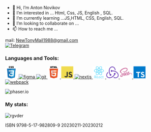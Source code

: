 - 👋 Hi, I’m Anton Novikov
- 👀 I’m interested in ... Html, Css, JS, English , SQL.
- 🌱 I’m currently learning ...JS,HTML, CSS, English, SQL.
- 💞️ I’m looking to collaborate on ...
- 📫 How to reach me ...


mail: NewTonyMail1988@gmail.com
<br>
[![Telegram](https://img.shields.io/badge/tonynew8-2CA5E0?style=for-the-badge&logo=telegram&logoColor=white)](https://t.me/tonynew8)

<!---
AntonNovikov/AntonNovikov is a ✨ special ✨ repository because its `README.md` (this file) appears on your GitHub profile.
You can click the Preview link to take a look at your changes.
--->

<h3 align="left">Languages and Tools:</h3>
<p align="left"> <a href="https://www.w3schools.com/css/" target="_blank" rel="noreferrer"> <img src="https://raw.githubusercontent.com/devicons/devicon/master/icons/css3/css3-original-wordmark.svg" alt="css3" width="40" height="40"/> </a> <a href="https://www.figma.com/" target="_blank" rel="noreferrer"> <img src="https://www.vectorlogo.zone/logos/figma/figma-icon.svg" alt="figma" width="40" height="40"/> </a> <a href="https://git-scm.com/" target="_blank" rel="noreferrer"> <img src="https://www.vectorlogo.zone/logos/git-scm/git-scm-icon.svg" alt="git" width="40" height="40"/> </a> <a href="https://www.w3.org/html/" target="_blank" rel="noreferrer"> <img src="https://raw.githubusercontent.com/devicons/devicon/master/icons/html5/html5-original-wordmark.svg" alt="html5" width="40" height="40"/> </a> <a href="https://developer.mozilla.org/en-US/docs/Web/JavaScript" target="_blank" rel="noreferrer"> <img src="https://raw.githubusercontent.com/devicons/devicon/master/icons/javascript/javascript-original.svg" alt="javascript" width="40" height="40"/> </a> <a href="https://nextjs.org/" target="_blank" rel="noreferrer"> <img src="https://cdn.worldvectorlogo.com/logos/nextjs-2.svg" alt="nextjs" width="40" height="40"/> </a> <a href="https://reactjs.org/" target="_blank" rel="noreferrer"> <img src="https://raw.githubusercontent.com/devicons/devicon/master/icons/react/react-original-wordmark.svg" alt="react" width="40" height="40"/> </a> <a href="https://redux.js.org" target="_blank" rel="noreferrer"> <img src="https://raw.githubusercontent.com/devicons/devicon/master/icons/redux/redux-original.svg" alt="redux" width="40" height="40"/> </a> <a href="https://sass-lang.com" target="_blank" rel="noreferrer"> <img src="https://raw.githubusercontent.com/devicons/devicon/master/icons/sass/sass-original.svg" alt="sass" width="40" height="40"/> </a> <a href="https://www.typescriptlang.org/" target="_blank" rel="noreferrer"> <img src="https://raw.githubusercontent.com/devicons/devicon/master/icons/typescript/typescript-original.svg" alt="typescript" width="40" height="40"/> </a> <a href="https://webpack.js.org" target="_blank" rel="noreferrer"> <img src="https://webpack.js.org/site-logo.1fcab817090e78435061.svg" alt="webpack" width="120" height="40"/> </a> </p>
<a href="http://phaser.io/" target="_blank" rel="noreferrer"></a><img src="http://phaser.io/images/img.png" alt="phaser.io" width="100" height="100"/></a>
<h3 align="left">My stats:</h3>
<p><img align="center" src="https://github-readme-stats.vercel.app/api?username=AntonNovikov&show_icons=true&locale=en&theme=radical" alt="rgvder" /></p>

ISBN 9798-5-17-982809-9 20230211-20230212
